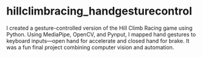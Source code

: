 # hillclimbracing_handgesturecontrol
I created a gesture-controlled version of the Hill Climb Racing game using Python. Using MediaPipe, OpenCV, and Pynput, I mapped hand gestures to keyboard inputs—open hand for accelerate and closed hand for brake. It was a fun final project combining computer vision and automation.
